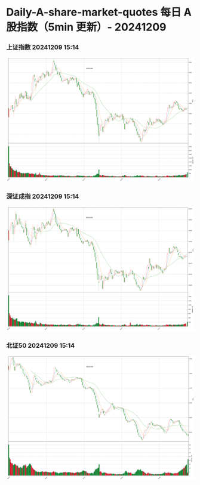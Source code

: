 
# Daily-A-share-market-quotes 每日 A 股指数（5min 更新）- 20241209

### 上证指数 20241209 15:14
![](./fig/2024/12/20241209-sh000001.png)

### 深证成指 20241209 15:14
![](./fig/2024/12/20241209-sz399001.png)

### 北证50 20241209 15:14
![](./fig/2024/12/20241209-bj899050.png)
